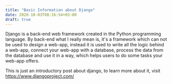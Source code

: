 ```yaml
---
title: "Basic Information about Django"
date: 2020-10-03T08:16:54+03:00
draft: true
---
```


Django is a back-end web framework created in the Python programming language. By back-end what I really mean is, it's a framework which can not be used to design a web-app, instead it is used to write all the logic behind a web-app, connect your web-app with a database, process the data from the database and use it in a way, which helps users to do some tasks your web-app offers.

This is just an introductory post about django, to learn more about it, visit https://www.djangoproject.com/